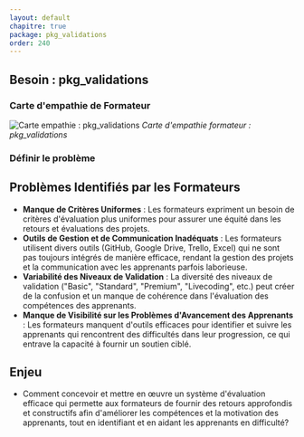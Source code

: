 ```yaml
---
layout: default
chapitre: true
package: pkg_validations
order: 240
---
```


## Besoin : pkg_validations 

### Carte d'empathie de Formateur


![Carte empathie : pkg_validations](/soli-lms/Besoin/pkg_validations/Carte-empathie.svg)
*Carte d'empathie formateur : pkg_validations*



### Définir le problème

## Problèmes Identifiés par les Formateurs
- **Manque de Critères Uniformes** : Les formateurs expriment un besoin de critères d'évaluation plus uniformes pour assurer une équité dans les retours et évaluations des projets.
- **Outils de Gestion et de Communication Inadéquats** : Les formateurs utilisent divers outils (GitHub, Google Drive, Trello, Excel) qui ne sont pas toujours intégrés de manière efficace, rendant la gestion des projets et la communication avec les apprenants parfois laborieuse.
- **Variabilité des Niveaux de Validation** : La diversité des niveaux de validation ("Basic", "Standard", "Premium", "Livecoding", etc.) peut créer de la confusion et un manque de cohérence dans l'évaluation des compétences des apprenants.
- **Manque de Visibilité sur les Problèmes d'Avancement des Apprenants** : Les formateurs manquent d'outils efficaces pour identifier et suivre les apprenants qui rencontrent des difficultés dans leur progression, ce qui entrave la capacité à fournir un soutien ciblé.

## Enjeu
- Comment concevoir et mettre en œuvre un système d'évaluation efficace qui permette aux formateurs de fournir des retours approfondis et constructifs afin d'améliorer les compétences et la motivation des apprenants, tout en identifiant et en aidant les apprenants en difficulté?